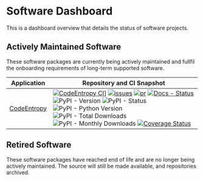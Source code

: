 # Software Dashboard

This is a dashboard overview that details the status of software projects.

## Actively Maintained Software

These software packages are currently being actively maintained and fullfil the onboarding requirements of long-term supported software.

| Application | Repository and CI Snapshot |
| ----------- | -------------------------- |
| [CodeEntropy](https://github.com/ccPBioSim/CodeEntropy/) | [![CodeEntropy CI](https://github.com/CCPBioSim/CodeEntropy/actions/workflows/project-ci.yaml/badge.svg)](https://github.com/CCPBioSim/CodeEntropy/actions/workflows/project-ci.yaml)] [![issues](https://img.shields.io/github/issues/ccpbiosim/CodeEntropy?logo=github&labelColor=grey)](https://github.com/CCPBioSim/CodeEntropy/issues) [![pr](https://img.shields.io/github/issues-pr/ccpbiosim/CodeEntropy?logo=github&labelColor=grey)](https://github.com/CCPBioSim/CodeEntropy/pulls) [![Docs - Status](https://app.readthedocs.org/projects/codeentropy/badge/?version=latest)](https://codeentropy.readthedocs.io/en/latest/?badge=latest) ![PyPI - Version](https://img.shields.io/pypi/v/codeentropy?logo=pypi&logoColor=white) ![PyPI - Status](https://img.shields.io/pypi/status/codeentropy?logo=pypi&logoColor=white) ![PyPI - Python Version](https://img.shields.io/pypi/pyversions/CodeEntropy) ![PyPI - Total Downloads](https://img.shields.io/pepy/dt/codeentropy?logo=pypi&logoColor=white&color=blue) ![PyPI - Monthly Downloads](https://img.shields.io/pypi/dm/CodeEntropy?logo=pypi&logoColor=white&color=blue) [![Coverage Status](https://coveralls.io/repos/github/CCPBioSim/CodeEntropy/badge.svg?branch=main)](https://coveralls.io/github/CCPBioSim/CodeEntropy?branch=main) |

## Retired Software

These software packages have reached end of life and are no longer being actively maintained. The source will still be made available, and repositories archived.
